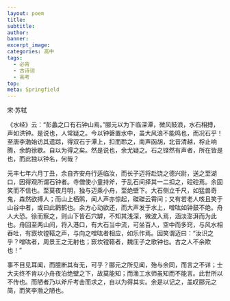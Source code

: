 ```yaml
---
layout: poem
title: 
subtitle: 
author: 
banner: 
excerpt_image: 
categories: 高中
tags:
  - 必背
  - 古诗词
  - 高考
top: 
meta: Springfield
---
```


宋·苏轼

《水经》云：“彭蠡之口有石钟山焉。”郦元以为下临深潭，微风鼓浪，水石相搏，声如洪钟。是说也，人常疑之。今以钟磬置水中，虽大风浪不能鸣也，而况石乎！至唐李渤始访其遗踪，得双石于潭上，扣而聆之，南声函胡，北音清越，桴止响腾，余韵徐歇。自以为得之矣。然是说也，余尤疑之。石之铿然有声者，所在皆是也，而此独以钟名，何哉？

元丰七年六月丁丑，余自齐安舟行适临汝，而长子迈将赴饶之德兴尉，送之至湖口，因得观所谓石钟者。寺僧使小童持斧，于乱石间择其一二扣之，硿硿焉。余固笑而不信也。至莫夜月明，独与迈乘小舟，至绝壁下。大石侧立千尺，如猛兽奇鬼，森然欲搏人；而山上栖鹘，闻人声亦惊起，磔磔云霄间；又有若老人咳且笑于山谷中者，或曰此鹳鹤也。余方心动欲还，而大声发于水上，噌吰如钟鼓不绝。舟人大恐。徐而察之，则山下皆石穴罅，不知其浅深，微波入焉，涵淡澎湃而为此也。舟回至两山间，将入港口，有大石当中流，可坐百人，空中而多窍，与风水相吞吐，有窾坎镗鞳之声，与向之噌吰者相应，如乐作焉。因笑谓迈曰：“汝识之乎？噌吰者，周景王之无射也；窾坎镗鞳者，魏庄子之歌钟也。古之人不余欺也！”

事不目见耳闻，而臆断其有无，可乎？郦元之所见闻，殆与余同，而言之不详；士大夫终不肯以小舟夜泊绝壁之下，故莫能知；而渔工水师虽知而不能言。此世所以不传也。而陋者乃以斧斤考击而求之，自以为得其实。余是以记之，盖叹郦元之简，而笑李渤之陋也。